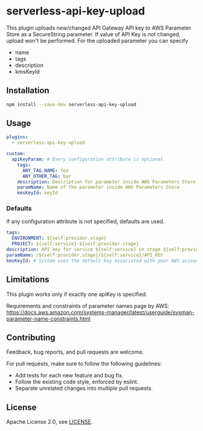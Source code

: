 # serverless-api-key-upload

This plugin uploads new/changed API Gateway API key to AWS Parameter Store as a SecureString parameter. 
If value of API Key is not changed, upload won't be performed.
For the uploaded parameter you can specify
- name
- tags
- description
- kmsKeyId

## Installation
```bash
npm install --save-dev serverless-api-key-upload
```

## Usage
```yaml
plugins:
  - serverless-api-key-upload

custom:
  apiKeyParam: # Every configuration attribute is optional
    tags:
      ANY_TAG_NAME: foo
      ANY_OTHER_TAG: bar
    description: Description for parameter inside AWS Parameters Store
    paramName: Name of the parameter inside AWS Parameters Store
    kmsKeyId: keyId
```

### Defaults
If any configuration attribute is not specified, defaults are used.

```yaml
tags:
  ENVIRONMENT: ${self:provider.stage}
  PROJECT: ${self:service}-${self:provider.stage}
description: API key for service ${self:service} on stage ${self:provider.stage}
paramName: /${self:provider.stage}/${self:service}/API_KEY
kmsKeyId: # System uses the default key associated with your AWS account.
```

## Limitations
This plugin works only if exactly one apiKey is specified.

Requirements and constraints of parameter names page by AWS: https://docs.aws.amazon.com/systems-manager/latest/userguide/sysman-parameter-name-constraints.html

## Contributing
Feedback, bug reports, and pull requests are welcome.

For pull requests, make sure to follow the following guidelines:
* Add tests for each new feature and bug fix.
* Follow the existing code style, enforced by eslint.
* Separate unrelated changes into multiple pull requests.

## License
Apache License 2.0, see [LICENSE](LICENSE.md).

